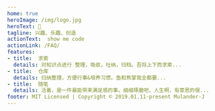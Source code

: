 ```yaml
---
home: true
heroImage: /img/logo.jpg
heroText: 💐
tagline: 兴趣、乐趣、创造
actionText:  show me code
actionLink: /FAQ/
features:
- title:  求索
  details: 对知识点进行 整理，吸收，吐纳，归档。吾将上下而求索...
- title:  仓库
  details: 归纳整理，方便行事&培养习惯。鱼和熊掌我全都要...
- title:  随笔
  details: 活着，是一件最能带来满足感的事。细细琢磨吧，人生啊，有意思的很...
footer: MIT Licensed | Copyright © 2019.01.11-present Mulander-J
---
```


